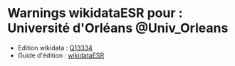 Warnings wikidataESR pour : Université d'Orléans @Univ_Orleans
================

- Edition wikidata : [Q13334](https://www.wikidata.org/wiki/Q13334)
- Guide d'édition : [wikidataESR](https://github.com/cpesr/wikidataESR/)

